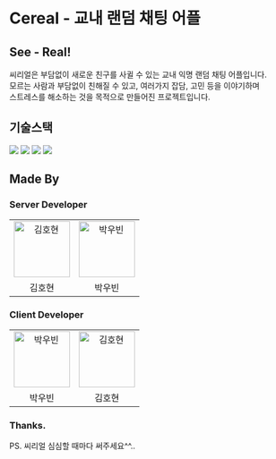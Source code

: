 # Cereal - 교내 랜덤 채팅 어플

## See - Real!

씨리얼은 부담없이 새로운 친구를 사귈 수 있는 교내 익명 랜덤 채팅 어플입니다.  
모르는 사람과 부담없이 친해질 수 있고, 여러가지 잡담, 고민 등을 이야기하며  
스트레스를 해소하는 것을 목적으로 만들어진 프로젝트입니다.

## 기술스택

<div>
<img src="https://img.shields.io/badge/Node JS-green?style=for-the-badge&logo=Node.js&logoColor=white"/>
<img src="https://img.shields.io/badge/mysql-275f85?style=for-the-badge&logo=mysql&logoColor=white"/>
<img src="https://img.shields.io/badge/React JS-73c4f3?style=for-the-badge&logo=react&logoColor=white"/>
<img src="https://img.shields.io/badge/TypeScript-4376c1?style=for-the-badge&logo=typescript&logoColor=white"/>
</div>

## Made By

### Server Developer

<table>
    <tr>
        <td align="center">
            <a href="https://github.com/qlido">
                <img alt="김호현" src="https://avatars.githubusercontent.com/qlido" width="100" />
            </a>
        </td>
        <td align="center">
            <a href="https://github.com/ubinquitous">
                <img alt="박우빈" src="https://avatars.githubusercontent.com/ubinquitous" width="100" />
            </a>
        </td>
    </tr>
    <tr>
        <td align="center">김호현</td>
        <td align="center">박우빈</td>
    </tr>
</table>

### Client Developer

<table>
    <tr>
        <td align="center">
            <a href="https://github.com/ubinquitous">
                <img alt="박우빈" src="https://avatars.githubusercontent.com/ubinquitous" width="100" />
            </a>
        </td>
        <td align="center">
            <a href="https://github.com/qlido">
                <img alt="김호현" src="https://avatars.githubusercontent.com/qlido" width="100" />
            </a>
        </td>
    </tr>
    <tr>
        <td align="center">박우빈</td>
        <td align="center">김호현</td>
    </tr>
</table>

### Thanks.

PS. 씨리얼 심심할 때마다 써주세요^^..
